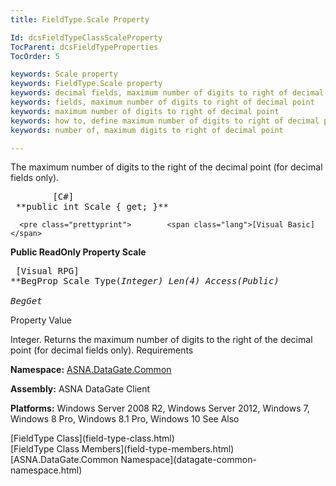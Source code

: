 ```yaml
---
title: FieldType.Scale Property

Id: dcsFieldTypeClassScaleProperty
TocParent: dcsFieldTypeProperties
TocOrder: 5

keywords: Scale property
keywords: FieldType.Scale property
keywords: decimal fields, maximum number of digits to right of decimal point
keywords: fields, maximum number of digits to right of decimal point
keywords: maximum number of digits to right of decimal point
keywords: how to, define maximum number of digits to right of decimal point
keywords: number of, maximum digits to right of decimal point

---
```


The maximum number of digits to the right of the decimal point (for decimal fields only).
<pre class="prettyprint">        <span class="lang">[C#]</span>
 **public int Scale { get; }**  </pre>
      <pre class="prettyprint">        <span class="lang">[Visual Basic] </span>
 **Public ReadOnly Property Scale**  </pre>
      <pre class="prettyprint">
        <span class="lang">[Visual RPG]</span>
 **BegProp Scale Type(*Integer) Len(4) Access(*Public)<br />   BegGet** 
      </pre>

Property Value

Integer. Returns the maximum number of digits to the right of the decimal point (for decimal fields only).
Requirements

**Namespace:** [ASNA.DataGate.Common](datagate-common-namespace.html)

<span> **Assembly:** ASNA DataGate Client</span> 

**Platforms:** Windows Server 2008 R2, Windows Server 2012, Windows 7, Windows 8 Pro, Windows 8.1 Pro, Windows 10
See Also

<dl />
      [FieldType Class](field-type-class.html)
      <br />
      [FieldType Class Members](field-type-members.html)
      <br />
      [ASNA.DataGate.Common Namespace](datagate-common-namespace.html)


